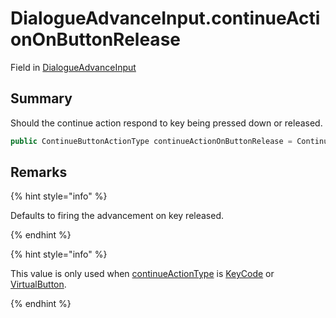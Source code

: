 # DialogueAdvanceInput.continueActionOnButtonRelease

Field in [DialogueAdvanceInput](/docs/api/csharp/yarn.unity.dialogueadvanceinput.md)

## Summary


Should the continue action respond to key being pressed down or released.


```csharp
public ContinueButtonActionType continueActionOnButtonRelease = ContinueButtonActionType.Up;
```

## Remarks

<p>
{% hint style="info" %}

Defaults to firing the advancement on key released.

{% endhint %}
</p> <p>
{% hint style="info" %}

This value is only used when <a href="yarn.unity.dialogueadvanceinput.continueactiontype-2.md">continueActionType</a> is
<a href="yarn.unity.dialogueadvanceinput.continueactiontype.keycode.md">KeyCode</a> or <a href="yarn.unity.dialogueadvanceinput.continueactiontype.virtualbutton.md">VirtualButton</a>.

{% endhint %}
</p>

